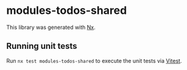 # modules-todos-shared

This library was generated with [Nx](https://nx.dev).

## Running unit tests

Run `nx test modules-todos-shared` to execute the unit tests via [Vitest](https://vitest.dev/).
